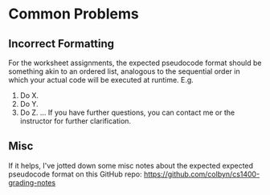 # Common Problems

## Incorrect Formatting

For the worksheet assignments, the expected pseudocode format should be something akin to an ordered list, analogous to the sequential order in which your actual code will be executed at runtime. E.g.
1. Do X.
2. Do Y.
3. Do Z. 
…
If you have further questions, you can contact me or the instructor for further clarification.


## Misc

If it helps, I've jotted down some misc notes about the expected expected pseudocode format on this GitHub repo: https://github.com/colbyn/cs1400-grading-notes